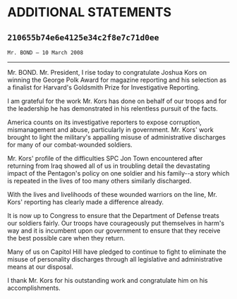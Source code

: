 # ADDITIONAL STATEMENTS
## `210655b74e6e4125e34c2f8e7c71d0ee`
`Mr. BOND — 10 March 2008`

---

 Mr. BOND. Mr. President, I rise today to congratulate Joshua 
Kors on winning the George Polk Award for magazine reporting and his 
selection as a finalist for Harvard's Goldsmith Prize for Investigative 
Reporting.

I am grateful for the work Mr. Kors has done on behalf of our troops 
and for the leadership he has demonstrated in his relentless pursuit of 
the facts.

America counts on its investigative reporters to expose corruption, 
mismanagement and abuse, particularly in government. Mr. Kors' work 
brought to light the military's appalling misuse of administrative 
discharges for many of our combat-wounded soldiers.

Mr. Kors' profile of the difficulties SPC Jon Town encountered after 
returning from Iraq showed all of us in troubling detail the 
devastating impact of the Pentagon's policy on one soldier and his 
family--a story which is repeated in the lives of too many others 
similarly discharged.

With the lives and livelihoods of these wounded warriors on the line, 
Mr. Kors' reporting has clearly made a difference already.

It is now up to Congress to ensure that the Department of Defense 
treats our soldiers fairly. Our troops have courageously put themselves 
in harm's way and it is incumbent upon our government to ensure that 
they receive the best possible care when they return.

Many of us on Capitol Hill have pledged to continue to fight to 
eliminate the misuse of personality discharges through all legislative 
and administrative means at our disposal.

I thank Mr. Kors for his outstanding work and congratulate him on his 
accomplishments.
